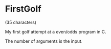 # FirstGolf
(35 characters)

My first golf attempt at a even/odds program in C.

The number of arguments is the input.
